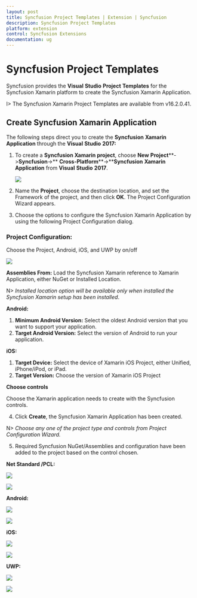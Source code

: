 ```yaml
---
layout: post
title: Syncfusion Project Templates | Extension | Syncfusion
description: Syncfusion Project Templates
platform: extension
control: Syncfusion Extensions
documentation: ug
---
```


# Syncfusion Project Templates

Syncfusion provides the **Visual** **Studio** **Project** **Templates** for the Syncfusion Xamarin platform to create the Syncfusion Xamarin Application.

I> The Syncfusion Xamarin Project Templates are available from v16.2.0.41.


## Create Syncfusion Xamarin Application

The following steps direct you to create the **Syncfusion** **Xamarin** **Application** through the **Visual** **Studio** **2017:**

1. To create a **Syncfusion Xamarin project**, choose **New** **Project****->****Syncfusion****->** **Cross-Platform****->****Syncfusion** **Xamarin** **Application** from **Visual** **Studio** **2017**.

   ![](Syncfusion-Project-Templates_images/Syncfusion-Project-Templates_img1.jpeg)

2. Name the **Project**, choose the destination location, and set the Framework of the project, and then click **OK**. The Project Configuration Wizard appears.
   
3. Choose the options to configure the Syncfusion Xamarin Application by using the following Project Configuration dialog.

### Project Configuration:

Choose the Project, Android, iOS, and UWP by on/off 

   ![](Syncfusion-Project-Templates_images/Syncfusion-Project-Templates_img2.jpeg)

**Assemblies From:** Load the Syncfusion Xamarin reference to Xamarin Application, either NuGet or Installed Location.

  N> *Installed location option will be available only when installed the Syncfusion Xamarin setup has been installed*.

**Android:**

1.	**Minimum Android Version:** Select the oldest Android version that you want to support your application. 
2.	**Target Android Version:** Select the version of Android to run your application. 

**iOS:**

1.	**Target Device:**  Select the device of Xamarin iOS Project, either Unified, iPhone/iPod, or iPad.
2.	**Target Version:** Choose the version of Xamarin iOS Project

**Choose controls**

Choose the Xamarin application needs to create with the Syncfusion controls. 

4. Click **Create**, the Syncfusion Xamarin Application has been created.

N> *Choose any one of the project type and controls from Project Configuration Wizard.*

5.	Required Syncfusion NuGet/Assemblies and configuration have been added to the project based on the control chosen.

**Net Standard /PCL:**

 ![](Syncfusion-Project-Templates_images/Syncfusion-Project-Templates_img3.jpeg)

![](Syncfusion-Project-Templates_images/Syncfusion-Project-Templates_img4.jpeg)

**Android:**

![](Syncfusion-Project-Templates_images/Syncfusion-Project-Templates_img5.jpeg)

![](Syncfusion-Project-Templates_images/Syncfusion-Project-Templates_img6.jpeg)

**iOS:**

![](Syncfusion-Project-Templates_images/Syncfusion-Project-Templates_img7.jpeg)

![](Syncfusion-Project-Templates_images/Syncfusion-Project-Templates_img8.jpeg)

**UWP:**

![](Syncfusion-Project-Templates_images/Syncfusion-Project-Templates_img9.jpeg)

![](Syncfusion-Project-Templates_images/Syncfusion-Project-Templates_img10.jpeg)


